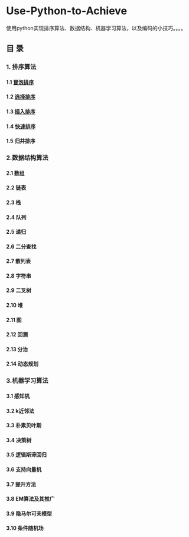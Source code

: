 # Use-Python-to-Achieve
使用python实现排序算法、数据结构、机器学习算法，以及编码的小技巧。。。。



## 目  录

### 1. 排序算法

#### 1.1 [冒泡排序](https://github.com/lb971216008/Use-Python-to-Achieve/blob/master/Sorting/bubble_sort.ipynb)

#### 1.2 [选择排序](https://github.com/lb971216008/Use-Python-to-Achieve/blob/master/Sorting/selection_sort.ipynb)

#### 1.3 [插入排序](https://github.com/lb971216008/Use-Python-to-Achieve/blob/master/Sorting/insertion_sort.ipynb)

#### 1.4 [快速排序](https://github.com/lb971216008/Use-Python-to-Achieve/blob/master/Sorting/quick_sort.ipynb)

#### 1.5 归并排序



### 2.数据结构算法

#### 2.1 数组

#### 2.2 链表

#### 2.3 栈

#### 2.4 队列

#### 2.5 递归

#### 2.6 二分查找

#### 2.7 散列表

#### 2.8 字符串

#### 2.9 二叉树

#### 2.10 堆

#### 2.11 图

#### 2.12 回溯

#### 2.13 分治

#### 2.14 动态规划



### 3.机器学习算法

#### 3.1 感知机

#### 3.2 k近邻法

#### 3.3 朴素贝叶斯

#### 3.4 决策树

#### 3.5 逻辑斯谛回归

#### 3.6 支持向量机

#### 3.7 提升方法

#### 3.8 EM算法及其推广

#### 3.9 隐马尔可夫模型

#### 3.10 条件随机场

